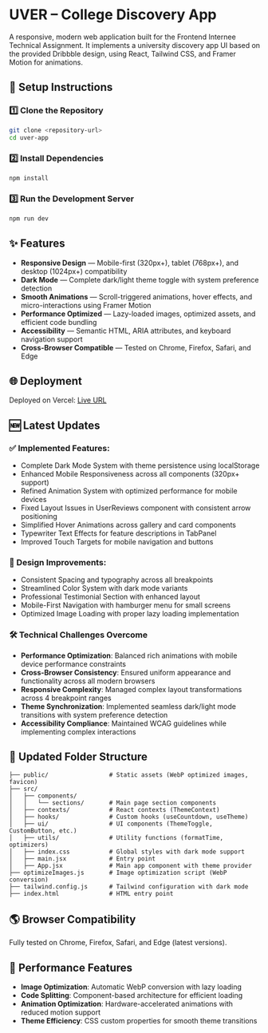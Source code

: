 # UVER – College Discovery App
A responsive, modern web application built for the Frontend Internee Technical Assignment. It implements a university discovery app UI based on the provided Dribbble design, using React, Tailwind CSS, and Framer Motion for animations.

## 🚀 Setup Instructions
### 1️⃣ Clone the Repository
```bash
git clone <repository-url>
cd uver-app
```
### 2️⃣ Install Dependencies
```bash
npm install
```
### 3️⃣ Run the Development Server
```bash
npm run dev
```

## ✨ Features
- **Responsive Design** — Mobile-first (320px+), tablet (768px+), and desktop (1024px+) compatibility
- **Dark Mode** — Complete dark/light theme toggle with system preference detection
- **Smooth Animations** — Scroll-triggered animations, hover effects, and micro-interactions using Framer Motion
- **Performance Optimized** — Lazy-loaded images, optimized assets, and efficient code bundling
- **Accessibility** — Semantic HTML, ARIA attributes, and keyboard navigation support
- **Cross-Browser Compatible** — Tested on Chrome, Firefox, Safari, and Edge

## 🌐 Deployment
Deployed on Vercel: [Live URL](NULL)

## 🆕 Latest Updates
### ✅ Implemented Features:
- Complete Dark Mode System with theme persistence using localStorage
- Enhanced Mobile Responsiveness across all components (320px+ support)
- Refined Animation System with optimized performance for mobile devices
- Fixed Layout Issues in UserReviews component with consistent arrow positioning
- Simplified Hover Animations across gallery and card components
- Typewriter Text Effects for feature descriptions in TabPanel
- Improved Touch Targets for mobile navigation and buttons

### 🎨 Design Improvements:
- Consistent Spacing and typography across all breakpoints
- Streamlined Color System with dark mode variants
- Professional Testimonial Section with enhanced layout
- Mobile-First Navigation with hamburger menu for small screens
- Optimized Image Loading with proper lazy loading implementation

### 🛠️ Technical Challenges Overcome
- **Performance Optimization**: Balanced rich animations with mobile device performance constraints
- **Cross-Browser Consistency**: Ensured uniform appearance and functionality across all modern browsers
- **Responsive Complexity**: Managed complex layout transformations across 4 breakpoint ranges
- **Theme Synchronization**: Implemented seamless dark/light mode transitions with system preference detection
- **Accessibility Compliance**: Maintained WCAG guidelines while implementing complex interactions

## 📂 Updated Folder Structure
```
├── public/                 # Static assets (WebP optimized images, favicon)
├── src/
│   ├── components/
│   │   └── sections/       # Main page section components
│   ├── contexts/           # React contexts (ThemeContext)
│   ├── hooks/              # Custom hooks (useCountdown, useTheme)
│   ├── ui/                 # UI components (ThemeToggle, CustomButton, etc.)
│   ├── utils/              # Utility functions (formatTime, optimizers)
│   ├── index.css           # Global styles with dark mode support
│   ├── main.jsx            # Entry point
│   ├── App.jsx             # Main app component with theme provider
├── optimizeImages.js       # Image optimization script (WebP conversion)
├── tailwind.config.js      # Tailwind configuration with dark mode
├── index.html              # HTML entry point
```

## 🌎 Browser Compatibility
Fully tested on Chrome, Firefox, Safari, and Edge (latest versions).

## 🔧 Performance Features
- **Image Optimization**: Automatic WebP conversion with lazy loading
- **Code Splitting**: Component-based architecture for efficient loading
- **Animation Optimization**: Hardware-accelerated animations with reduced motion support
- **Theme Efficiency**: CSS custom properties for smooth theme transitions
